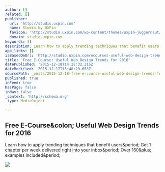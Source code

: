 ```yaml
---
author: []
related: []
publisher:
  url: 'http://studio.uxpin.com'
  name: Studio by UXPin
  favicon: 'http://studio.uxpin.com/wp-content/themes/uxpin-juggernaut/img/favicon.ico'
  domain: studio.uxpin.com
keywords: []
description: Learn how to apply trending techniques that benefit users. Get 1 chapter per week delivered right into your inbox. Over 160+ examples included.
app_links: []
isBasedOnUrl: 'http://studio.uxpin.com/ecourses-useful-web-design-trends-for-2016/?utm_source=facebook&utm_medium=uxlink&utm_campaign=&utm_content=ecourse'
title: 'Free E-Course: Useful Web Design Trends for 2016'
datePublished: '2015-12-18T14:28:32.216Z'
dateModified: '2015-12-17T13:48:29.653Z'
sourcePath: _posts/2015-12-18-free-e-course-useful-web-design-trends-for-2016.md
published: true
inFeed: true
hasPage: false
inNav: false
_context: 'http://schema.org'
_type: MediaObject

---
```

<article style=""><h1>Free E-Course&amp;colon; Useful Web Design Trends for 2016</h1><p>Learn how to apply trending techniques that benefit users&amp;period; Get 1 chapter per week delivered right into your inbox&amp;period; Over 160&amp;plus; examples included&amp;period;</p><img src="http://studio.uxpin.com/wp-content/uploads/2015/12/e-course-metadana.png" /></article>